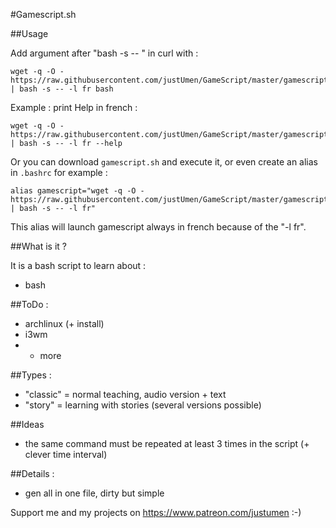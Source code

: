 #Gamescript.sh

##Usage

Add argument after "bash -s -- " in curl with :

    wget -q -O - https://raw.githubusercontent.com/justUmen/GameScript/master/gamescript.sh | bash -s -- -l fr bash

Example : print Help in french :

    wget -q -O - https://raw.githubusercontent.com/justUmen/GameScript/master/gamescript.sh | bash -s -- -l fr --help

Or you can download `gamescript.sh` and execute it, or even create an alias in `.bashrc` for example :

    alias gamescript="wget -q -O - https://raw.githubusercontent.com/justUmen/GameScript/master/gamescript.sh | bash -s -- -l fr"

This alias will launch gamescript always in french because of the "-l fr".

##What is it ?

It is a bash script to learn about :

* bash

##ToDo :

* archlinux (+ install)
* i3wm
* + more

##Types :

* "classic" = normal teaching, audio version + text
* "story" = learning with stories (several versions possible)

##Ideas

* the same command must be repeated at least 3 times in the script (+ clever time interval)

##Details :

* gen all in one file, dirty but simple

Support me and my projects on https://www.patreon.com/justumen :-)
